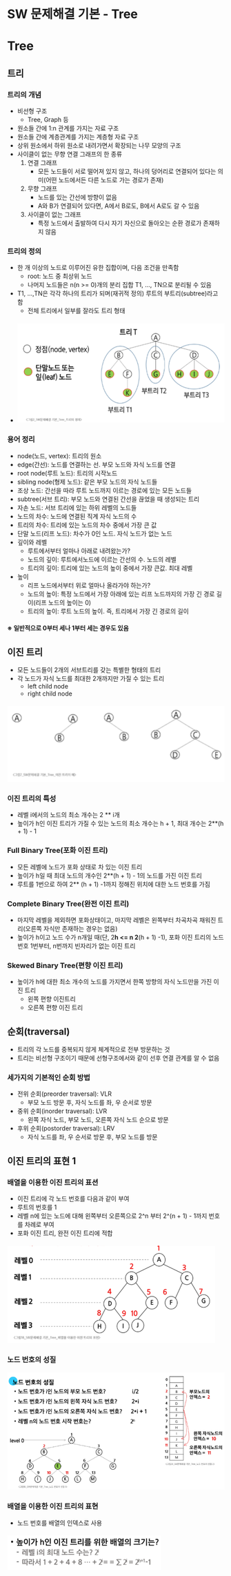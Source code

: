 # SW 문제해결 기본 - Tree
# Tree
## 트리
### 트리의 개념
- 비선형 구조
  - Tree, Graph 등
- 원소들 간에 1:n 관계를 가지는 자료 구조
- 원소들 간에 계층관계를 가지는 계층형 자료 구조
- 상위 원소에서 하위 원소로 내려가면서 확장되는 나무 모양의 구조
- 사이클이 없는 무향 연결 그래프의 한 종류
  1. 연결 그래프
      - 모든 노드들이 서로 떨어져 있지 않고, 하나의 덩어리로 연결되어 있다는 의미(어떤 노드에서든 다른 노드로 가는 경로가 존재)
  2. 무향 그래프
      - 노드를 있는 간선에 방향이 없음
      - A와 B가 연결되어 있다면, A에서 B로도, B에서 A로도 갈 수 있음
  3. 사이클이 없는 그래프
      - 특정 노드에서 출발하여 다시 자기 자신으로 돌아오는 순환 경로가 존재하지 않음
### 트리의 정의
- 한 개 이상의 노드로 이루어진 유한 집합이며, 다음 조건을 만족함
  - root: 노드 중 최상위 노드
  - 나머지 노드들은 n(n >= 0)개의 분리 집합 T1, ..., TN으로 분리될 수 있음
- T1, ...,TN은 각각 하나의 트리가 되며(재귀적 정의) 루트의 부트리(subtree)라고 함
  - 전체 트리에서 일부를 잘라도 트리 형태
- #### ![alt text](image/image0822-1.png)
### 용어 정리
- node(노드, vertex): 트리의 원소
- edge(간선): 노드를 연결하는 선. 부모 노드와 자식 노드를 연결
- root node(루트 노드): 트리의 시작노드
- sibling node(형제 노드): 같은 부모 노드의 자식 노드들
- 조상 노드: 간선을 따라 루트 노드까지 이르는 경로에 있는 모든 노드들
- subtree(서브 트리): 부모 노드와 연결된 간선을 끊었을 때 생성되는 트리
- 자손 노드: 서브 트리에 있는 하위 레벨의 노드들
- 노드의 차수: 노드에 연결된 직계 자식 노드의 수
- 트리의 차수: 트리에 있는 노드의 차수 중에서 가장 큰 값
- 단말 노드(리프 노드): 차수가 0인 노드. 자식 노드가 없는 노드
- 깊이와 레벨
  - 루트에서부터 얼마나 아래로 내려왔는가?
  - 노드의 깊이: 루트에서노드에 이르는 간선의 수. 노드의 레벨
  - 트리의 깊이: 트리에 있는 노드의 높이 중에서 가장 큰값. 최대 레벨
- 높이
  - 리프 노드에서부터 위로 얼마나 올라가야 하는가?
  - 노드의 높이: 특정 노드에서 가장 아래에 있는 리프 노드까지의 가장 긴 경로 길이(리프 노드의 높이는 0)
  - 트리의 높이: 루트 노드의 높이. 즉, 트리에서 가장 긴 경로의 길이
#### ※ 일반적으로 0부터 세나 1부터 세는 경우도 있음
## 이진 트리
- 모든 노드들이 2개의 서브트리를 갖는 특별한 형태의 트리
- 각 노드가 자식 노드를 최대한 2개까지만 가질 수 있는 트리
    - left child node
    - right child node
#### ![alt text](image/image0822-2.png)
### 이진 트리의 특성
  - 레벨 i에서의 노드의 최소 개수는 2 ** i개
  - 높이가 h인 이진 트리가 가질 수 있는 노드의 최소 개수는 h + 1, 최대 개수는 2**(h + 1) - 1
### Full Binary Tree(포화 이진 트리)
- 모든 레벨에 노드가 포화 상태로 차 있는 이진 트리
- 높이가 h일 때 최대 노드의 개수인 2**(h + 1)  - 1의 노드를 가진 이진 트리
- 루트를 1번으로 하여 2** (h + 1) -1까지 정해진 위치에 대한 노드 번호를 가짐
### Complete Binary Tree(완전 이진 트리)
- 마지막 레벨을 제외하면 포화상태이고, 마지막 레벨은 왼쪽부터 차곡차곡 채워진 트리(오른쪽 자식만 존재하는 경우는 없음)
- 높이가 h이고 노드 수가 n개일 때(단, 2**h <= n 2**(h + 1) -1), 포화 이진 트리의 노드 번호 1번부터, n번까지 빈자리가 없는 이진 트리
### Skewed Binary Tree(편향 이진 트리)
- 높이가 h에 대한 최소 개수의 노드를 가지면서 한쪽 방향의 자식 노드만을 가진 이진 트리
  - 왼쪽 편향 이진트리
  - 오른쪽 편향 이진 트리
## 순회(traversal)
- 트리의 각 노드를 중복되지 않게 체계적으로 전부 방문하는 것
- 트리는 비선형 구조이기 때문에 선형구조에서와 같이 선후 연결 관계를 알 수 없음
### 세가지의 기본적인 순회 방법
  - 전위 순회(preorder traversal): VLR
    - 부모 노드 방문 후, 자식 노드를 좌, 우 순서로 방문
  - 중위 순회(inorder traversal): LVR
    - 왼쪽 자식 노드, 부모 노드, 오른쪽 자식 노드 순으로 방문
  - 후위 순회(postorder traversal): LRV
    - 자식 노드를 좌, 우 순서로 방문 후, 부모 노드를 방문
## 이진 트리의 표현 1
### 배열을 이용한 이진 트리의 표션
- 이진 트리에 각 노드 번호를 다음과 같이 부여
- 루트의 번호를 1
- 레벨 n에 있는 노드에 대해 왼쪽부터 오른쪽으로 2^n 부터 2^(n + 1) - 1까지 번호를 차례로 부여
- 포화 이진 트리, 완전 이진 트리에 적합
#### ![alt text](image/image0822-3.png)
### 노드 번호의 성질
#### ![alt text](image/image0822-4.png)
### 배열을 이용한 이진 트리의 표현
- 노드 번호를 배열의 인덱스로 사용
#### ![alt text](image/image0822-5.png)